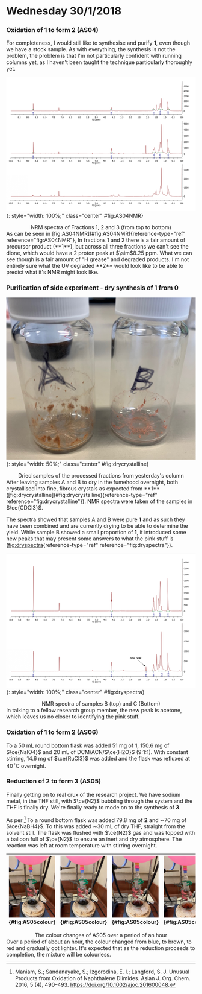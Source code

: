 # Wednesday 30/1/2018


### Oxidation of **1** to form **2** (AS04)

For completeness, I would still like to synthesise and purify **1**, even though we have a stock sample. As with everything, the synthesis is not the problem, the problem is that I'm not particularly confident with running columns yet, as I haven't been taught the technique particularly thoroughly yet.

![!{label="fig:AS04NMR"}](AS04NMR.png){: style="width: 100%;" class="center" #fig:AS04NMR}
<center>NRM spectra of Fractions 1, 2 and 3 (from top to bottom)</center>
As can be seen in [fig:AS04NMR](#fig:AS04NMR){reference-type="ref" reference="fig:AS04NMR"}, In fractions 1 and 2 there is a fair amount of precursor product (**1**), but across all three fractions we can't see the dione, which would have a 2 proton peak at $\sim$8.25 ppm. What we can see though is a fair amount of "H grease" and degraded products. I'm not entirely sure what the UV degraded **2** would look like to be able to predict what it's NMR might look like.

### Purification of side experiment - dry synthesis of **1** from **0**

![!{label="fig:drycrystalline"}](IMG_0116.jpeg){: style="width: 50%;" class="center" #fig:drycrystalline}
<center>Dried samples of the processed fractions from yesterday's column</center>
After leaving samples A and B to dry in the fumehood overnight, both crystallised into fine, fibrous crystals as expected from **1** ([fig:drycrystalline](#fig:drycrystalline){reference-type="ref" reference="fig:drycrystalline"}). NMR spectra were taken of the samples in $\ce{CDCl3}$.

The spectra showed that samples A and B were pure **1** and as such they have been combined and are currently drying to be able to determine the yield. While sample B showed a small proportion of **1**, it introduced some new peaks that may present some answers to what the pink stuff is ([fig:dryspectra](#fig:dryspectra){reference-type="ref" reference="fig:dryspectra"}).


![!{label="fig:dryspectra"}](Dry.png){: style="width: 100%;" class="center" #fig:dryspectra}
<center>NMR spectra of samples B (top) and C (Bottom)</center>
In talking to a fellow research group member, the new peak is acetone, which leaves us no closer to identifying the pink stuff.

### Oxidation of **1** to form **2** (AS06)

To a 50 mL round bottom flask was added 51 mg of **1**, 150.6 mg of $\ce{NaIO4}$ and 20 mL of DCM/ACN/$\ce{H2O}$ (9:1:1). With constant stirring, 14.6 mg of $\ce{RuCl3}$ was added and the flask was refluxed at 40$^\circ$C overnight.

### Reduction of **2** to form **3** (AS05)

Finally getting on to real crux of the research project. We have sodium metal, in the THF still, with $\ce{N2}$ bubbling through the system and the THF is finally dry. We're finally ready to mode on to the synthesis of **3**.

As per [^3] To a round bottom flask was added 79.8 mg of **2** and $\sim$70 mg of $\ce{NaBH4}$. To this was added $\sim$30 mL of dry THF, straight from the solvent still. The flask was flushed with $\ce{N2}$ gas and was topped with a balloon full of $\ce{N2}$ to ensure an inert and dry atmosphere. The reaction was left at room temperature with stirring overnight.

|![!{label="fig:AS05colour"}](IMG_0117.jpeg){#fig:AS05colour}|![!{label="fig:AS05colour"}](IMG_0118.jpeg){#fig:AS05colour}|![!{label="fig:AS05colour"}](IMG_0119.jpeg){#fig:AS05colour}|![!{label="fig:AS05colour"}](IMG_0120.jpeg){#fig:AS05colour}|
|:---:|:---:|:---:|:---:|

<center>The colour changes of AS05 over a period of an hour</center>
Over a period of about an hour, the colour changed from blue, to brown, to red and gradually got lighter. It's expected that as the reduction proceeds to completion, the mixture will be colourless.

[^3]:Maniam, S.; Sandanayake, S.; Izgorodina, E. I.; Langford, S. J. Unusual Products from Oxidation of Naphthalene Diimides. Asian J. Org. Chem. 2016, 5 (4), 490–493. https://doi.org/10.1002/ajoc.201600048.